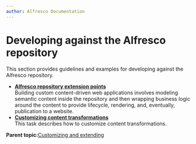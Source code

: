 ```yaml
---
author: Alfresco Documentation
---
```


# Developing against the Alfresco repository

This section provides guidelines and examples for developing against the Alfresco repository.

-   **[Alfresco repository extension points](../concepts/customize-overview.md)**  
Building custom content-driven web applications involves modeling semantic content inside the repository and then wrapping business logic around the content to provide lifecycle, rendering, and, eventually, publication to a website.
-   **[Customizing content transformations](../tasks/contenttrans-customize.md)**  
This task describes how to customize content transformations.

**Parent topic:**[Customizing and extending](../concepts/ch-customize.md)

